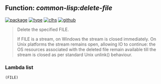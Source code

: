 ## Function: ***common-lisp:delete-file***
[![package](https://img.shields.io/badge/Package-COMMON--LISP-5f9ea0.svg?style=social&colorA=999999)](../) [![type](https://img.shields.io/badge/Type-Function-5f9ea0.svg?style=social&colorA=999999)](../#function) [![clhs](https://img.shields.io/badge/CLHS-DELETE--FILE-5f9ea0.svg?style=social&colorA=999999)](http://www.lispworks.com/documentation/HyperSpec/Body/f_del_fi.htm) [![github](https://img.shields.io/badge/GitHub-View_the_source-5f9ea0.svg?style=social&colorA=999999&logo=github)](https://github.com/sbcl/sbcl/blob/master/src/code/filesys.lisp/) 

> Delete the specified FILE.
> 
> If FILE is a stream, on Windows the stream is closed immediately. On Unix
> platforms the stream remains open, allowing IO to continue: the OS resources
> associated with the deleted file remain available till the stream is closed as
> per standard Unix unlink() behaviour.

### Lambda list
```
(FILE)
```
